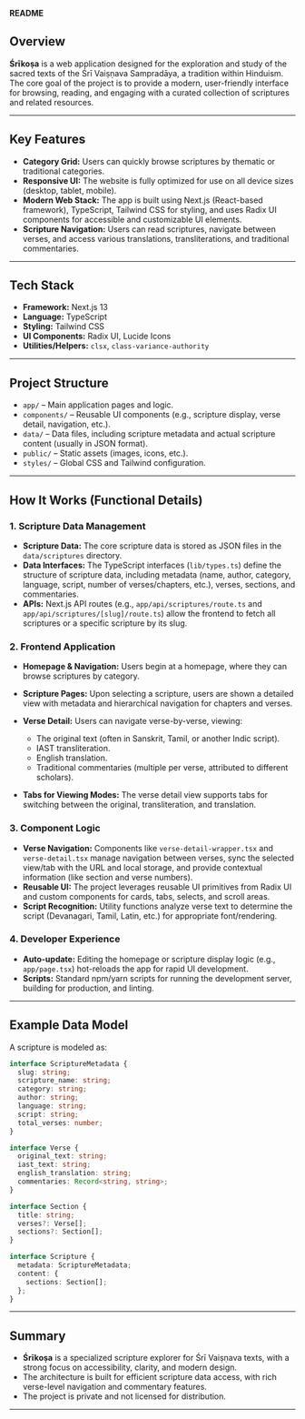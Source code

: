 **README**
## Overview

**Śrīkoṣa** is a web application designed for the exploration and study of the sacred texts of the Śrī Vaiṣṇava Sampradāya, a tradition within Hinduism. The core goal of the project is to provide a modern, user-friendly interface for browsing, reading, and engaging with a curated collection of scriptures and related resources.

---

## Key Features

- **Category Grid:** Users can quickly browse scriptures by thematic or traditional categories.
- **Responsive UI:** The website is fully optimized for use on all device sizes (desktop, tablet, mobile).
- **Modern Web Stack:** The app is built using Next.js (React-based framework), TypeScript, Tailwind CSS for styling, and uses Radix UI components for accessible and customizable UI elements.
- **Scripture Navigation:** Users can read scriptures, navigate between verses, and access various translations, transliterations, and traditional commentaries.

---

## Tech Stack

- **Framework:** Next.js 13
- **Language:** TypeScript
- **Styling:** Tailwind CSS
- **UI Components:** Radix UI, Lucide Icons
- **Utilities/Helpers:** `clsx`, `class-variance-authority`

---

## Project Structure

- `app/` – Main application pages and logic.
- `components/` – Reusable UI components (e.g., scripture display, verse detail, navigation, etc.).
- `data/` – Data files, including scripture metadata and actual scripture content (usually in JSON format).
- `public/` – Static assets (images, icons, etc.).
- `styles/` – Global CSS and Tailwind configuration.

---

## How It Works (Functional Details)

### 1. **Scripture Data Management**

- **Scripture Data:** The core scripture data is stored as JSON files in the `data/scriptures` directory.
- **Data Interfaces:** The TypeScript interfaces (`lib/types.ts`) define the structure of scripture data, including metadata (name, author, category, language, script, number of verses/chapters, etc.), verses, sections, and commentaries.
- **APIs:** Next.js API routes (e.g., `app/api/scriptures/route.ts` and `app/api/scriptures/[slug]/route.ts`) allow the frontend to fetch all scriptures or a specific scripture by its slug.

### 2. **Frontend Application**

- **Homepage & Navigation:** Users begin at a homepage, where they can browse scriptures by category.
- **Scripture Pages:** Upon selecting a scripture, users are shown a detailed view with metadata and hierarchical navigation for chapters and verses.
- **Verse Detail:** Users can navigate verse-by-verse, viewing:
    - The original text (often in Sanskrit, Tamil, or another Indic script).
    - IAST transliteration.
    - English translation.
    - Traditional commentaries (multiple per verse, attributed to different scholars).

- **Tabs for Viewing Modes:** The verse detail view supports tabs for switching between the original, transliteration, and translation.

### 3. **Component Logic**

- **Verse Navigation:** Components like `verse-detail-wrapper.tsx` and `verse-detail.tsx` manage navigation between verses, sync the selected view/tab with the URL and local storage, and provide contextual information (like section and verse numbers).
- **Reusable UI:** The project leverages reusable UI primitives from Radix UI and custom components for cards, tabs, selects, and scroll areas.
- **Script Recognition:** Utility functions analyze verse text to determine the script (Devanagari, Tamil, Latin, etc.) for appropriate font/rendering.

### 4. **Developer Experience**

- **Auto-update:** Editing the homepage or scripture display logic (e.g., `app/page.tsx`) hot-reloads the app for rapid UI development.
- **Scripts:** Standard npm/yarn scripts for running the development server, building for production, and linting.

---

## Example Data Model

A scripture is modeled as:

```typescript
interface ScriptureMetadata {
  slug: string;
  scripture_name: string;
  category: string;
  author: string;
  language: string;
  script: string;
  total_verses: number;
}

interface Verse {
  original_text: string;
  iast_text: string;
  english_translation: string;
  commentaries: Record<string, string>;
}

interface Section {
  title: string;
  verses?: Verse[];
  sections?: Section[];
}

interface Scripture {
  metadata: ScriptureMetadata;
  content: {
    sections: Section[];
  };
}
```

---

## Summary

- **Śrīkoṣa** is a specialized scripture explorer for Śrī Vaiṣṇava texts, with a strong focus on accessibility, clarity, and modern design.
- The architecture is built for efficient scripture data access, with rich verse-level navigation and commentary features.
- The project is private and not licensed for distribution.

---

